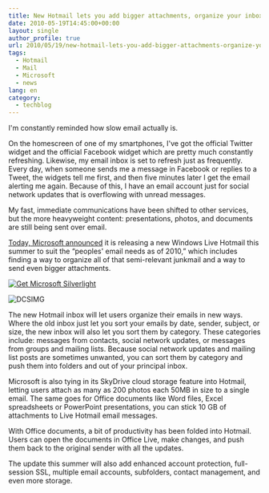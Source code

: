 ```yaml
---
title: New Hotmail lets you add bigger attachments, organize your inbox, edit documents
date: 2010-05-19T14:45:00+00:00
layout: single
author_profile: true
url: 2010/05/19/new-hotmail-lets-you-add-bigger-attachments-organize-your-inbox-edit-documents/
tags:
  - Hotmail
  - Mail
  - Microsoft
  - news
lang: en
category: 
  - techblog
---
```

I'm constantly reminded how slow email actually is.

On the homescreen of one of my smartphones, I've got the official Twitter widget and the official Facebook widget which are pretty much constantly refreshing. Likewise, my email inbox is set to refresh just as frequently. Every day, when someone sends me a message in Facebook or replies to a Tweet, the widgets tell me first, and then five minutes later I get the email alerting me again. Because of this, I have an email account just for social network updates that is overflowing with unread messages.

My fast, immediate communications have been shifted to other services, but the more heavyweight content: presentations, photos, and documents are still being sent over email.

[Today, Microsoft announced](http://windowsteamblog.com/windows_live/b/windowslive/archive/2010/05/18/re-inventing-windows-live-hotmail-the-next-generation-of-personal-email.aspx) it is releasing a new Windows Live Hotmail this summer to suit the “peoples' email needs as of 2010,” which includes finding a way to organize all of that semi-relevant junkmail and a way to send even bigger attachments.

[![Get Microsoft Silverlight](http://img.microsoft.com/showcase/silverlight/player/1/img/en-US/install.gif)](http://go.microsoft.com/fwlink/?LinkID=124807)

![DCSIMG](http://m.webtrends.com/%20dcsygm2gb10000kf9xm7kfvub_9p1t/njs.gif?dcsuri=/nojavascript&WT.js=No)

The new Hotmail inbox will let users organize their emails in new ways. Where the old inbox just let you sort your emails by date, sender, subject, or size, the new inbox will also let you sort them by category. These categories include: messages from contacts, social network updates, or messages from groups and mailing lists. Because social network updates and mailing list posts are sometimes unwanted, you can sort them by category and push them into folders and out of your principal inbox.

Microsoft is also tying in its SkyDrive cloud storage feature into Hotmail, letting users attach as many as 200 photos each 50MB in size to a single email. The same goes for Office documents like Word files, Excel spreadsheets or PowerPoint presentations, you can stick 10 GB of attachments to Live Hotmail email messages.

With Office documents, a bit of productivity has been folded into Hotmail. Users can open the documents in Office Live, make changes, and push them back to the original sender with all the updates.

The update this summer will also add enhanced account protection, full-session SSL, multiple email accounts, subfolders, contact management, and even more storage.